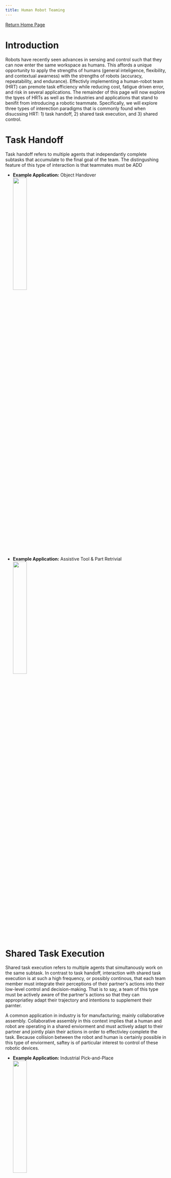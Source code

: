 ```yaml
---
title: Human Robot Teaming
---
```


[Return Home Page](../index.md)
# Introduction 
Robots have recently seen advances in sensing and control such that they can now enter the same workspace as humans. This affords a unique opportunity to apply the strengths of humans (general inteligence, flexibility, and contextual awarness) with the strengths of robots (accuracy, repeatability, and endurance). Effectivly implementing a human-robot team (HRT) can premote task efficiency while reducing cost, fatigue driven error, and risk in several applications. The remainder of this page will now explore the tpyes of HRTs as well as the industries and applications that stand to benifit from introducing a robotic teammate.  Specifically, we will explore three types of interection paradigms that is commonly found when disucssing HRT: 1) task handoff, 2) shared task execution, and 3) shared control.

<!--- ![HRC Modes](https://user-images.githubusercontent.com/62581907/154872098-36b5132e-6880-4e30-a837-aed7ee3d11e3.png) --->

# Task Handoff
Task handoff refers to multiple agents that independantly complete subtasks that accumulate to the final goal of the team. The distingushing feature of this type of interaction is that teammates must be ADD

- **Example Application:** Object Handover \
[<img src="https://img.youtube.com/vi/I7mAoEJHee4/0.jpg" width="30%" height="30%">](https://youtu.be/I7mAoEJHee4?t=126)

- **Example Application:** Assistive Tool & Part Retrivial \
[<img src="https://img.youtube.com/vi/RN9iskWeNfE/0.jpg" width="30%" height="30%">](https://youtu.be/RN9iskWeNfE)




# Shared Task Execution
Shared task execution refers to multiple agents that simultanously work on the same subtask. In contrast to task handoff, interaction with shared task execution is at such a high frequency, or possibly continous, that each team member must integrate their perceptions of their partner's actions into their low-level control and decision-making. That is to say, a team of this type must be actively aware of the partner's actions so that they can appropriatley adapt their trajectory and intentions to supplement their parnter. 

A common application in industry is for manufacturing; mainly collaborative assembly. Collaborative assembly in this context implies that a human and robot are operating in a shared enviorment and must actively adapt to their partner and jointly plain their actions in order to effectivley complete the task. Because collision between the robot and human is certainly possible in this type of enviorment, saftey is of particular interest to control of these robotic devices.

- **Example Application:** Industrial Pick-and-Place \
[<img src="https://img.youtube.com/vi/i9Vbh2mPG6M/0.jpg" width="30%" height="30%">](https://youtu.be/i9Vbh2mPG6M)


- **Example Application:** Automotive Assembly \
[<img src="https://img.youtube.com/vi/O0Xcb_eLjYA/0.jpg" width="30%" height="30%">](https://youtu.be/O0Xcb_eLjYA?t=80)





# Shared Control
- **Example Application:** Teleoperation \
[<img src="https://img.youtube.com/vi/M6mQWcLAiko/0.jpg" width="30%" height="30%">](https://youtu.be/M6mQWcLAiko)

- **Example Application:** Co-Manipulation \
[<img src="https://img.youtube.com/vi/xB9-vEiZwKY/0.jpg" width="30%" height="30%">](https://youtu.be/xB9-vEiZwKY?t=28)





### Additional Reading and Resources 
+ [1] _Human-AI Teaming: State of the Art and Research Needs (2021)_. Washington, D.C.: National Academies Press, 2021.

[Return Home Page](../index.md)
